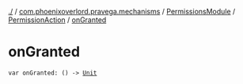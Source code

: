 [./](../../../index.md) / [com.phoenixoverlord.pravega.mechanisms](../../index.md) / [PermissionsModule](../index.md) / [PermissionAction](index.md) / [onGranted](./on-granted.md)

# onGranted

`var onGranted: () -> `[`Unit`](https://kotlinlang.org/api/latest/jvm/stdlib/kotlin/-unit/index.html)
